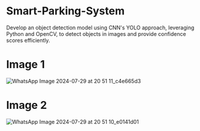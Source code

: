 
# Smart-Parking-System
Develop an object detection model using CNN's YOLO approach, leveraging Python and OpenCV, to detect objects in images and provide confidence scores efficiently.

# Image 1

![WhatsApp Image 2024-07-29 at 20 51 11_c4e665d3](https://github.com/user-attachments/assets/b5bcd991-3c99-495d-bbdf-aafaa4ee7ea8)


# Image 2

![WhatsApp Image 2024-07-29 at 20 51 10_e0141d01](https://github.com/user-attachments/assets/0a839b37-32cf-4a4d-bde8-6207da9204c9)
